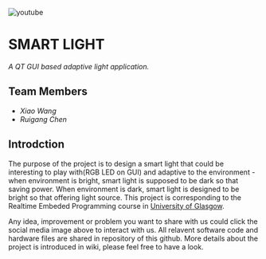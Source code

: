 ![youtube](https://user-images.githubusercontent.com/47054982/56095307-3f9ee880-5ed3-11e9-81f4-3b385345f5aa.png)
# SMART LIGHT
_A QT GUI based adaptive light application._
## Team Members
- _Xiao Wang_
- _Ruigang Chen_
## Introdction
The purpose of the project is to design a smart light that could be interesting to play with(RGB LED on GUI) and adaptive to the environment - when environment is bright, smart light is supposed to be dark so that saving power. When environment is dark, smart light is designed to be bright so that offering light source. This project is corresponding to the Realtime Embeded Programming course in [University of Glasgow](https://www.gla.ac.uk).

Any idea, improvement or problem you want to share with us could click the social media image above to interact with us. All relavent software code and hardware files are shared in repository of this github. More details about the project is introduced in wiki, please feel free to have a look. 
